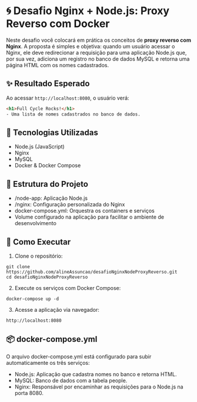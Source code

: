 # 🌀 Desafio Nginx + Node.js: Proxy Reverso com Docker

Neste desafio você colocará em prática os conceitos de **proxy reverso com Nginx**. A proposta é simples e objetiva: quando um usuário acessar o Nginx, ele deve redirecionar a requisição para uma aplicação Node.js que, por sua vez, adiciona um registro no banco de dados MySQL e retorna uma página HTML com os nomes cadastrados.

## ✨ Resultado Esperado

Ao acessar `http://localhost:8080`, o usuário verá:

```html
<h1>Full Cycle Rocks!</h1>
- Uma lista de nomes cadastrados no banco de dados.
```

## 🔧 Tecnologias Utilizadas
- Node.js (JavaScript)
- Nginx
- MySQL
- Docker & Docker Compose
  
## 📁 Estrutura do Projeto
- /node-app: Aplicação Node.js
- /nginx: Configuração personalizada do Nginx
- docker-compose.yml: Orquestra os containers e serviços
- Volume configurado na aplicação para facilitar o ambiente de desenvolvimento
  
## 🚀 Como Executar
1. Clone o repositório:
  ```
  git clone https://github.com/alineAssuncao/desafioNginxNodeProxyReverso.git
  cd desafioNginxNodeProxyReverso
  ```

2. Execute os serviços com Docker Compose:

  ```
  docker-compose up -d
  ```

3. Acesse a aplicação via navegador:

  ```
  http://localhost:8080
  ```

## 📦 docker-compose.yml
O arquivo docker-compose.yml está configurado para subir automaticamente os três serviços:
- Node.js: Aplicação que cadastra nomes no banco e retorna HTML.
- MySQL: Banco de dados com a tabela people.
- Nginx: Responsável por encaminhar as requisições para o Node.js na porta 8080.




